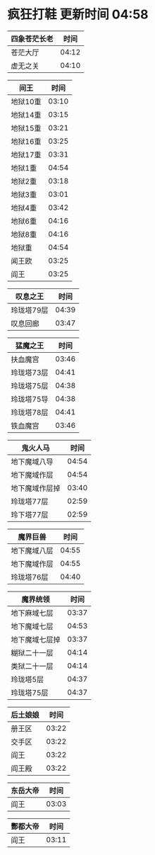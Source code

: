 # 疯狂打鞋 更新时间 04:58

| 四象苍茫长老   | 时间    |
|--------|-------|
| 苍茫大厅 | 04:12 |
| 虚无之关 | 04:10 |

| 间王   | 时间    |
|--------|-------|
| 地狱10重 | 03:10 |
| 地狱14重 | 03:15 |
| 地狱15重 | 03:21 |
| 地狱16重 | 03:25 |
| 地狱17重 | 03:31 |
| 地狱1重 | 04:54 |
| 地狱2重 | 03:18 |
| 地狱3重 | 03:01 |
| 地狱4重 | 03:42 |
| 地狱6重 | 04:16 |
| 地狱8重 | 04:16 |
| 地狱重 | 04:54 |
| 闻王欧 | 03:25 |
| 阎王 | 03:25 |

| 叹息之王   | 时间    |
|--------|-------|
| 玲珑塔79层 | 04:39 |
| 叹息回廊 | 03:47 |

| 猛魔之王   | 时间    |
|--------|-------|
| 扶血魔宫 | 03:46 |
| 玲珑塔73层 | 04:41 |
| 玲珑塔75层 | 04:38 |
| 玲珑塔75导 | 04:38 |
| 玲珑塔78层 | 04:41 |
| 铁血魔宫 | 03:46 |

| 鬼火人马   | 时间    |
|--------|-------|
| 地下魔域八导 | 04:54 |
| 地下魔域作层 | 04:54 |
| 地下魔域作层掉 | 03:40 |
| 玲珑塔77层 | 02:59 |
| 玲下塔77层 | 02:59 |

| 魔界巨兽   | 时间    |
|--------|-------|
| 地下魔域八层 | 04:55 |
| 地下魔域作层 | 04:55 |
| 玲珑塔76层 | 04:40 |

| 魔界统领   | 时间    |
|--------|-------|
| 地下麻域七层 | 03:37 |
| 地下魔域七层 | 04:53 |
| 地下魔域七层掉 | 03:37 |
| 糊狱二十一层 | 04:14 |
| 类狱二十一层 | 04:14 |
| 玲珑塔5层 | 04:37 |
| 玲珑塔75层 | 04:37 |

| 后土娘娘   | 时间    |
|--------|-------|
| 册王区 | 03:22 |
| 交手区 | 03:22 |
| 阎王 | 03:22 |
| 阎王殿 | 03:22 |

| 东岳大帝   | 时间    |
|--------|-------|
| 阎王 | 03:03 |

| 酆都大帝   | 时间    |
|--------|-------|
| 阎王 | 03:11 |